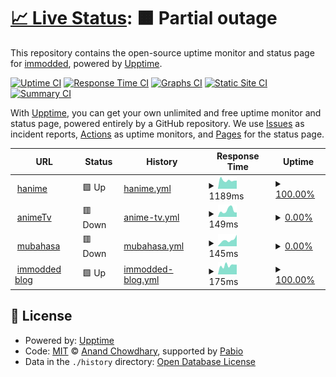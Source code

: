# [📈 Live Status](https://demo.upptime.js.org): <!--live status--> **🟧 Partial outage**

This repository contains the open-source uptime monitor and status page for [immodded](https://darksied.pages.dev/), powered by [Upptime](https://github.com/upptime/upptime).

[![Uptime CI](https://github.com/immodded/up_time/workflows/Uptime%20CI/badge.svg)](https://github.com/immodded/up_time/actions?query=workflow%3A%22Uptime+CI%22)
[![Response Time CI](https://github.com/immodded/up_time/workflows/Response%20Time%20CI/badge.svg)](https://github.com/immodded/up_time/actions?query=workflow%3A%22Response+Time+CI%22)
[![Graphs CI](https://github.com/immodded/up_time/workflows/Graphs%20CI/badge.svg)](https://github.com/immodded/up_time/actions?query=workflow%3A%22Graphs+CI%22)
[![Static Site CI](https://github.com/immodded/up_time/workflows/Static%20Site%20CI/badge.svg)](https://github.com/immodded/up_time/actions?query=workflow%3A%22Static+Site+CI%22)
[![Summary CI](https://github.com/immodded/up_time/workflows/Summary%20CI/badge.svg)](https://github.com/immodded/up_time/actions?query=workflow%3A%22Summary+CI%22)

With [Upptime](https://upptime.js.org), you can get your own unlimited and free uptime monitor and status page, powered entirely by a GitHub repository. We use [Issues](https://github.com/immodded/up_time/issues) as incident reports, [Actions](https://github.com/immodded/up_time/actions) as uptime monitors, and [Pages](https://demo.upptime.js.org) for the status page.

<!--start: status pages-->
<!-- This summary is generated by Upptime (https://github.com/upptime/upptime) -->
<!-- Do not edit this manually, your changes will be overwritten -->
<!-- prettier-ignore -->
| URL | Status | History | Response Time | Uptime |
| --- | ------ | ------- | ------------- | ------ |
| <img alt="" src="https://icons.duckduckgo.com/ip3/hanime.onrender.com.ico" height="13"> [hanime](https://hanime.onrender.com) | 🟩 Up | [hanime.yml](https://github.com/immodded/up_time/commits/HEAD/history/hanime.yml) | <details><summary><img alt="Response time graph" src="./graphs/hanime/response-time-week.png" height="20"> 1189ms</summary><br><a href="https://immodded.github.io/up_time/history/hanime"><img alt="Response time 1247" src="https://img.shields.io/endpoint?url=https%3A%2F%2Fraw.githubusercontent.com%2Fimmodded%2Fup_time%2FHEAD%2Fapi%2Fhanime%2Fresponse-time.json"></a><br><a href="https://immodded.github.io/up_time/history/hanime"><img alt="24-hour response time 1146" src="https://img.shields.io/endpoint?url=https%3A%2F%2Fraw.githubusercontent.com%2Fimmodded%2Fup_time%2FHEAD%2Fapi%2Fhanime%2Fresponse-time-day.json"></a><br><a href="https://immodded.github.io/up_time/history/hanime"><img alt="7-day response time 1189" src="https://img.shields.io/endpoint?url=https%3A%2F%2Fraw.githubusercontent.com%2Fimmodded%2Fup_time%2FHEAD%2Fapi%2Fhanime%2Fresponse-time-week.json"></a><br><a href="https://immodded.github.io/up_time/history/hanime"><img alt="30-day response time 1122" src="https://img.shields.io/endpoint?url=https%3A%2F%2Fraw.githubusercontent.com%2Fimmodded%2Fup_time%2FHEAD%2Fapi%2Fhanime%2Fresponse-time-month.json"></a><br><a href="https://immodded.github.io/up_time/history/hanime"><img alt="1-year response time 1247" src="https://img.shields.io/endpoint?url=https%3A%2F%2Fraw.githubusercontent.com%2Fimmodded%2Fup_time%2FHEAD%2Fapi%2Fhanime%2Fresponse-time-year.json"></a></details> | <details><summary><a href="https://immodded.github.io/up_time/history/hanime">100.00%</a></summary><a href="https://immodded.github.io/up_time/history/hanime"><img alt="All-time uptime 92.45%" src="https://img.shields.io/endpoint?url=https%3A%2F%2Fraw.githubusercontent.com%2Fimmodded%2Fup_time%2FHEAD%2Fapi%2Fhanime%2Fuptime.json"></a><br><a href="https://immodded.github.io/up_time/history/hanime"><img alt="24-hour uptime 100.00%" src="https://img.shields.io/endpoint?url=https%3A%2F%2Fraw.githubusercontent.com%2Fimmodded%2Fup_time%2FHEAD%2Fapi%2Fhanime%2Fuptime-day.json"></a><br><a href="https://immodded.github.io/up_time/history/hanime"><img alt="7-day uptime 100.00%" src="https://img.shields.io/endpoint?url=https%3A%2F%2Fraw.githubusercontent.com%2Fimmodded%2Fup_time%2FHEAD%2Fapi%2Fhanime%2Fuptime-week.json"></a><br><a href="https://immodded.github.io/up_time/history/hanime"><img alt="30-day uptime 90.26%" src="https://img.shields.io/endpoint?url=https%3A%2F%2Fraw.githubusercontent.com%2Fimmodded%2Fup_time%2FHEAD%2Fapi%2Fhanime%2Fuptime-month.json"></a><br><a href="https://immodded.github.io/up_time/history/hanime"><img alt="1-year uptime 92.45%" src="https://img.shields.io/endpoint?url=https%3A%2F%2Fraw.githubusercontent.com%2Fimmodded%2Fup_time%2FHEAD%2Fapi%2Fhanime%2Fuptime-year.json"></a></details>
| <img alt="" src="https://icons.duckduckgo.com/ip3/animetv-immoddeds-projects.vercel.app.ico" height="13"> [animeTv](https://animetv-immoddeds-projects.vercel.app) | 🟥 Down | [anime-tv.yml](https://github.com/immodded/up_time/commits/HEAD/history/anime-tv.yml) | <details><summary><img alt="Response time graph" src="./graphs/anime-tv/response-time-week.png" height="20"> 149ms</summary><br><a href="https://immodded.github.io/up_time/history/anime-tv"><img alt="Response time 120" src="https://img.shields.io/endpoint?url=https%3A%2F%2Fraw.githubusercontent.com%2Fimmodded%2Fup_time%2FHEAD%2Fapi%2Fanime-tv%2Fresponse-time.json"></a><br><a href="https://immodded.github.io/up_time/history/anime-tv"><img alt="24-hour response time 103" src="https://img.shields.io/endpoint?url=https%3A%2F%2Fraw.githubusercontent.com%2Fimmodded%2Fup_time%2FHEAD%2Fapi%2Fanime-tv%2Fresponse-time-day.json"></a><br><a href="https://immodded.github.io/up_time/history/anime-tv"><img alt="7-day response time 149" src="https://img.shields.io/endpoint?url=https%3A%2F%2Fraw.githubusercontent.com%2Fimmodded%2Fup_time%2FHEAD%2Fapi%2Fanime-tv%2Fresponse-time-week.json"></a><br><a href="https://immodded.github.io/up_time/history/anime-tv"><img alt="30-day response time 126" src="https://img.shields.io/endpoint?url=https%3A%2F%2Fraw.githubusercontent.com%2Fimmodded%2Fup_time%2FHEAD%2Fapi%2Fanime-tv%2Fresponse-time-month.json"></a><br><a href="https://immodded.github.io/up_time/history/anime-tv"><img alt="1-year response time 120" src="https://img.shields.io/endpoint?url=https%3A%2F%2Fraw.githubusercontent.com%2Fimmodded%2Fup_time%2FHEAD%2Fapi%2Fanime-tv%2Fresponse-time-year.json"></a></details> | <details><summary><a href="https://immodded.github.io/up_time/history/anime-tv">0.00%</a></summary><a href="https://immodded.github.io/up_time/history/anime-tv"><img alt="All-time uptime 16.79%" src="https://img.shields.io/endpoint?url=https%3A%2F%2Fraw.githubusercontent.com%2Fimmodded%2Fup_time%2FHEAD%2Fapi%2Fanime-tv%2Fuptime.json"></a><br><a href="https://immodded.github.io/up_time/history/anime-tv"><img alt="24-hour uptime 0.00%" src="https://img.shields.io/endpoint?url=https%3A%2F%2Fraw.githubusercontent.com%2Fimmodded%2Fup_time%2FHEAD%2Fapi%2Fanime-tv%2Fuptime-day.json"></a><br><a href="https://immodded.github.io/up_time/history/anime-tv"><img alt="7-day uptime 0.00%" src="https://img.shields.io/endpoint?url=https%3A%2F%2Fraw.githubusercontent.com%2Fimmodded%2Fup_time%2FHEAD%2Fapi%2Fanime-tv%2Fuptime-week.json"></a><br><a href="https://immodded.github.io/up_time/history/anime-tv"><img alt="30-day uptime 0.00%" src="https://img.shields.io/endpoint?url=https%3A%2F%2Fraw.githubusercontent.com%2Fimmodded%2Fup_time%2FHEAD%2Fapi%2Fanime-tv%2Fuptime-month.json"></a><br><a href="https://immodded.github.io/up_time/history/anime-tv"><img alt="1-year uptime 16.79%" src="https://img.shields.io/endpoint?url=https%3A%2F%2Fraw.githubusercontent.com%2Fimmodded%2Fup_time%2FHEAD%2Fapi%2Fanime-tv%2Fuptime-year.json"></a></details>
| <img alt="" src="https://icons.duckduckgo.com/ip3/mubahasa.pythonanywhere.com.ico" height="13"> [mubahasa](https://mubahasa.pythonanywhere.com) | 🟥 Down | [mubahasa.yml](https://github.com/immodded/up_time/commits/HEAD/history/mubahasa.yml) | <details><summary><img alt="Response time graph" src="./graphs/mubahasa/response-time-week.png" height="20"> 145ms</summary><br><a href="https://immodded.github.io/up_time/history/mubahasa"><img alt="Response time 322" src="https://img.shields.io/endpoint?url=https%3A%2F%2Fraw.githubusercontent.com%2Fimmodded%2Fup_time%2FHEAD%2Fapi%2Fmubahasa%2Fresponse-time.json"></a><br><a href="https://immodded.github.io/up_time/history/mubahasa"><img alt="24-hour response time 272" src="https://img.shields.io/endpoint?url=https%3A%2F%2Fraw.githubusercontent.com%2Fimmodded%2Fup_time%2FHEAD%2Fapi%2Fmubahasa%2Fresponse-time-day.json"></a><br><a href="https://immodded.github.io/up_time/history/mubahasa"><img alt="7-day response time 145" src="https://img.shields.io/endpoint?url=https%3A%2F%2Fraw.githubusercontent.com%2Fimmodded%2Fup_time%2FHEAD%2Fapi%2Fmubahasa%2Fresponse-time-week.json"></a><br><a href="https://immodded.github.io/up_time/history/mubahasa"><img alt="30-day response time 164" src="https://img.shields.io/endpoint?url=https%3A%2F%2Fraw.githubusercontent.com%2Fimmodded%2Fup_time%2FHEAD%2Fapi%2Fmubahasa%2Fresponse-time-month.json"></a><br><a href="https://immodded.github.io/up_time/history/mubahasa"><img alt="1-year response time 322" src="https://img.shields.io/endpoint?url=https%3A%2F%2Fraw.githubusercontent.com%2Fimmodded%2Fup_time%2FHEAD%2Fapi%2Fmubahasa%2Fresponse-time-year.json"></a></details> | <details><summary><a href="https://immodded.github.io/up_time/history/mubahasa">0.00%</a></summary><a href="https://immodded.github.io/up_time/history/mubahasa"><img alt="All-time uptime 13.83%" src="https://img.shields.io/endpoint?url=https%3A%2F%2Fraw.githubusercontent.com%2Fimmodded%2Fup_time%2FHEAD%2Fapi%2Fmubahasa%2Fuptime.json"></a><br><a href="https://immodded.github.io/up_time/history/mubahasa"><img alt="24-hour uptime 0.00%" src="https://img.shields.io/endpoint?url=https%3A%2F%2Fraw.githubusercontent.com%2Fimmodded%2Fup_time%2FHEAD%2Fapi%2Fmubahasa%2Fuptime-day.json"></a><br><a href="https://immodded.github.io/up_time/history/mubahasa"><img alt="7-day uptime 0.00%" src="https://img.shields.io/endpoint?url=https%3A%2F%2Fraw.githubusercontent.com%2Fimmodded%2Fup_time%2FHEAD%2Fapi%2Fmubahasa%2Fuptime-week.json"></a><br><a href="https://immodded.github.io/up_time/history/mubahasa"><img alt="30-day uptime 0.00%" src="https://img.shields.io/endpoint?url=https%3A%2F%2Fraw.githubusercontent.com%2Fimmodded%2Fup_time%2FHEAD%2Fapi%2Fmubahasa%2Fuptime-month.json"></a><br><a href="https://immodded.github.io/up_time/history/mubahasa"><img alt="1-year uptime 13.83%" src="https://img.shields.io/endpoint?url=https%3A%2F%2Fraw.githubusercontent.com%2Fimmodded%2Fup_time%2FHEAD%2Fapi%2Fmubahasa%2Fuptime-year.json"></a></details>
| <img alt="" src="https://icons.duckduckgo.com/ip3/immodded.pages.dev.ico" height="13"> [immodded blog](https://immodded.pages.dev) | 🟩 Up | [immodded-blog.yml](https://github.com/immodded/up_time/commits/HEAD/history/immodded-blog.yml) | <details><summary><img alt="Response time graph" src="./graphs/immodded-blog/response-time-week.png" height="20"> 175ms</summary><br><a href="https://immodded.github.io/up_time/history/immodded-blog"><img alt="Response time 170" src="https://img.shields.io/endpoint?url=https%3A%2F%2Fraw.githubusercontent.com%2Fimmodded%2Fup_time%2FHEAD%2Fapi%2Fimmodded-blog%2Fresponse-time.json"></a><br><a href="https://immodded.github.io/up_time/history/immodded-blog"><img alt="24-hour response time 192" src="https://img.shields.io/endpoint?url=https%3A%2F%2Fraw.githubusercontent.com%2Fimmodded%2Fup_time%2FHEAD%2Fapi%2Fimmodded-blog%2Fresponse-time-day.json"></a><br><a href="https://immodded.github.io/up_time/history/immodded-blog"><img alt="7-day response time 175" src="https://img.shields.io/endpoint?url=https%3A%2F%2Fraw.githubusercontent.com%2Fimmodded%2Fup_time%2FHEAD%2Fapi%2Fimmodded-blog%2Fresponse-time-week.json"></a><br><a href="https://immodded.github.io/up_time/history/immodded-blog"><img alt="30-day response time 165" src="https://img.shields.io/endpoint?url=https%3A%2F%2Fraw.githubusercontent.com%2Fimmodded%2Fup_time%2FHEAD%2Fapi%2Fimmodded-blog%2Fresponse-time-month.json"></a><br><a href="https://immodded.github.io/up_time/history/immodded-blog"><img alt="1-year response time 170" src="https://img.shields.io/endpoint?url=https%3A%2F%2Fraw.githubusercontent.com%2Fimmodded%2Fup_time%2FHEAD%2Fapi%2Fimmodded-blog%2Fresponse-time-year.json"></a></details> | <details><summary><a href="https://immodded.github.io/up_time/history/immodded-blog">100.00%</a></summary><a href="https://immodded.github.io/up_time/history/immodded-blog"><img alt="All-time uptime 100.00%" src="https://img.shields.io/endpoint?url=https%3A%2F%2Fraw.githubusercontent.com%2Fimmodded%2Fup_time%2FHEAD%2Fapi%2Fimmodded-blog%2Fuptime.json"></a><br><a href="https://immodded.github.io/up_time/history/immodded-blog"><img alt="24-hour uptime 100.00%" src="https://img.shields.io/endpoint?url=https%3A%2F%2Fraw.githubusercontent.com%2Fimmodded%2Fup_time%2FHEAD%2Fapi%2Fimmodded-blog%2Fuptime-day.json"></a><br><a href="https://immodded.github.io/up_time/history/immodded-blog"><img alt="7-day uptime 100.00%" src="https://img.shields.io/endpoint?url=https%3A%2F%2Fraw.githubusercontent.com%2Fimmodded%2Fup_time%2FHEAD%2Fapi%2Fimmodded-blog%2Fuptime-week.json"></a><br><a href="https://immodded.github.io/up_time/history/immodded-blog"><img alt="30-day uptime 100.00%" src="https://img.shields.io/endpoint?url=https%3A%2F%2Fraw.githubusercontent.com%2Fimmodded%2Fup_time%2FHEAD%2Fapi%2Fimmodded-blog%2Fuptime-month.json"></a><br><a href="https://immodded.github.io/up_time/history/immodded-blog"><img alt="1-year uptime 100.00%" src="https://img.shields.io/endpoint?url=https%3A%2F%2Fraw.githubusercontent.com%2Fimmodded%2Fup_time%2FHEAD%2Fapi%2Fimmodded-blog%2Fuptime-year.json"></a></details>

<!--end: status pages-->

## 📄 License

- Powered by: [Upptime](https://github.com/upptime/upptime)
- Code: [MIT](./LICENSE) © [Anand Chowdhary](https://anandchowdhary.com), supported by [Pabio](https://pabio.com)
- Data in the `./history` directory: [Open Database License](https://opendatacommons.org/licenses/odbl/1-0/)
